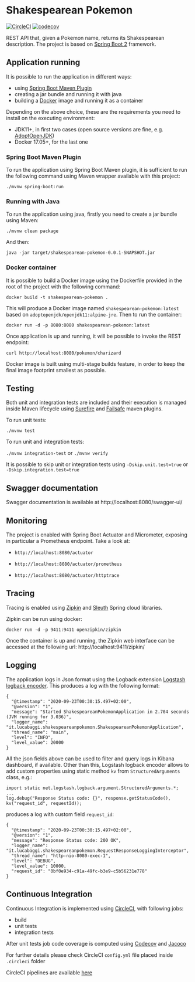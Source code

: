 # Shakespearean Pokemon

[![CircleCI](https://circleci.com/gh/lucabaggi/shakespearean-pokemon.svg?style=shield)](https://circleci.com/gh/lucabaggi/shakespearean-pokemon)
[![codecov](https://codecov.io/gh/lucabaggi/shakespearean-pokemon/branch/master/graph/badge.svg?token=2POXOA4IR6)](undefined)


REST API that, given a Pokemon name, returns its Shakespearean description. 
The project is based on [Spring Boot 2](https://spring.io/projects/spring-boot) framework.

## Application running

It is possible to run the application in different ways:
* using [Spring Boot Maven Plugin](https://docs.spring.io/spring-boot/docs/current/maven-plugin/index.html) 
* creating a jar bundle and running it with java
* building a [Docker](https://www.docker.com/) image and running it as a container

Depending on the above choice, these are the requirements you need to install on the executing environment:
* JDK11+, in first two cases (open source versions are fine, e.g. [AdoptOpenJDK](https://adoptopenjdk.net/))
* Docker 17.05+, for the last one

### Spring Boot Maven Plugin

To run the application using Spring Boot Maven plugin, it is sufficient to run the following command using Maven wrapper available with this project:
```
./mvnw spring-boot:run
```

### Running with Java

To run the application using java, firstly you need to create a jar bundle using Maven:
```
./mvnw clean package
```

And then:
```
java -jar target/shakespearean-pokemon-0.0.1-SNAPSHOT.jar
```

### Docker container

It is possible to build a Docker image using the Dockerfile provided in the root of the project with the following command:
```
docker build -t shakespearean-pokemon .
```

This will produce a Docker image named `shakespearean-pokemon:latest` based on `adoptopenjdk/openjdk11:alpine-jre`. 
Then to run the container:
```
docker run -d -p 8080:8080 shakespearean-pokemon:latest
```


Once application is up and running, it will be possible to invoke the REST endpoint:
```
curl http://localhost:8080/pokemon/charizard
```

Docker image is built using multi-stage builds feature, in order to keep the final image footprint smallest as possible. 

## Testing

Both unit and integration tests are included and their execution is managed inside Maven lifecycle using [Surefire](http://maven.apache.org/surefire/maven-surefire-plugin/) and [Failsafe](http://maven.apache.org/surefire/maven-failsafe-plugin/) maven plugins.

To run unit tests:
```
./mvnw test
```

To run unit and integration tests:

`./mvnw integration-test` or `./mvnw verify`

It is possible to skip unit or integration tests using `-Dskip.unit.test=true` or `-Dskip.integration.test=true`

## Swagger documentation

Swagger documentation is available at http://localhost:8080/swagger-ui/

## Monitoring

The project is enabled with Spring Boot Actuator and Micrometer, exposing in particular a Prometheus endpoint. Take a look at:

* `http://localhost:8080/actuator`

* `http://localhost:8080/actuator/prometheus` 

* `http://localhost:8080/actuator/httptrace`

## Tracing

Tracing is enabled using [Zipkin](https://zipkin.io/) and [Sleuth](https://spring.io/projects/spring-cloud-sleuth) Spring cloud libraries.

Zipkin can be run using docker:
```
docker run -d -p 9411:9411 openzipkin/zipkin
```

Once the container is up and running, the Zipkin web interface can be accessed at the following url:
http://localhost:9411/zipkin/

## Logging

The application logs in Json format using the Logback extension [Logstash logback encoder](https://github.com/logstash/logstash-logback-encoder). This produces a log with the following format:
```
{
  "@timestamp": "2020-09-23T00:30:15.497+02:00",
  "@version": "1",
  "message": "Started ShakespeareanPokemonApplication in 2.704 seconds (JVM running for 3.036)",
  "logger_name": "it.lucabaggi.shakespeareanpokemon.ShakespeareanPokemonApplication",
  "thread_name": "main",
  "level": "INFO",
  "level_value": 20000
}
```
All the json fields above can be used to filter and query logs in Kibana dashboard, if available. 
Other than this, Logstash logback encoder allows to add custom properties using static method `kv` from `StructuredArguments` class, e.g.:
```
import static net.logstash.logback.argument.StructuredArguments.*;
...
log.debug("Response Status code: {}", response.getStatusCode(), kv("request_id", requestId));
```
produces a log with custom field `request_id`:
```
{
  "@timestamp": "2020-09-23T00:30:15.497+02:00",
  "@version": "1",
  "message": "Response Status code: 200 OK",
  "logger_name": "it.lucabaggi.shakespeareanpokemon.RequestResponseLoggingInterceptor",
  "thread_name": "http-nio-8080-exec-1",
  "level": "DEBUG",
  "level_value": 10000,
  "request_id": "0bf0e934-c91a-49fc-b3e9-c5b56231e778"
}
```

## Continuous Integration

Continuous Integration is implemented using [CircleCI](https://circleci.com/), with following jobs:
* build
* unit tests
* integration tests

After unit tests job code coverage is computed using [Codecov](https://codecov.io/gh/lucabaggi/shakespearean-pokemon) and [Jacoco](https://www.eclemma.org/jacoco/) 

For further details please check CircleCI `config.yml` file placed inside `.circleci` folder

CircleCI pipelines are available [here](https://app.circleci.com/pipelines/github/lucabaggi/shakespearean-pokemon)